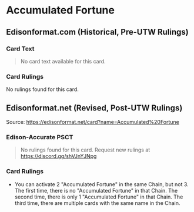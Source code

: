 # Accumulated Fortune

## Edisonformat.com (Historical, Pre-UTW Rulings)

### Card Text

> No card text available for this card.

### Card Rulings

No rulings found for this card.

## Edisonformat.net (Revised, Post-UTW Rulings)

Source: https://edisonformat.net/card?name=Accumulated%20Fortune

### Edison-Accurate PSCT

> No rulings found for this card. Request new rulings at https://discord.gg/shVJnYJNpg

### Card Rulings

*   You can activate 2 "Accumulated Fortune" in the same Chain, but not 3.
The first time, there is no "Accumulated Fortune" in that Chain.
The second time, there is only 1 "Accumulated Fortune" in that Chain.
The third time, there are multiple cards with the same name in the Chain.
            